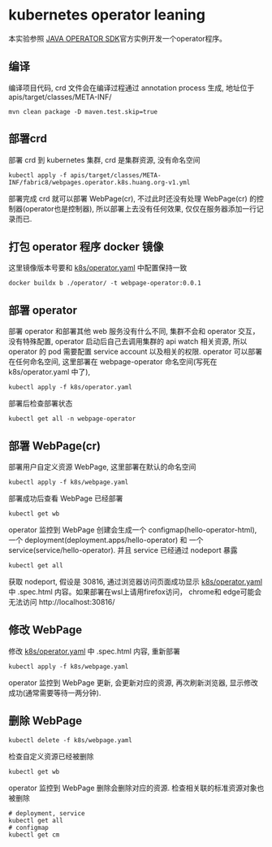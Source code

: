 # kubernetes operator leaning
本实验参照 [JAVA OPERATOR SDK](https://javaoperatorsdk.io/)官方实例开发一个operator程序。

## 编译
编译项目代码, crd 文件会在编译过程通过 annotation process 生成, 地址位于 apis/target/classes/META-INF/
```shell
mvn clean package -D maven.test.skip=true 
```
## 部署crd
部署 crd 到 kubernetes 集群, crd 是集群资源, 没有命名空间
```shell
kubectl apply -f apis/target/classes/META-INF/fabric8/webpages.operator.k8s.huang.org-v1.yml
```
部署完成 crd 就可以部署 WebPage(cr), 不过此时还没有处理 WebPage(cr) 的控制器(operator也是控制器), 所以部署上去没有任何效果, 仅仅在服务器添加一行记录而已.

## 打包 operator 程序 docker 镜像
这里镜像版本号要和 [k8s/operator.yaml](k8s/operator.yaml) 中配置保持一致
```shell
docker buildx b ./operator/ -t webpage-operator:0.0.1
```

## 部署 operator
部署 operator 和部署其他 web 服务没有什么不同, 集群不会和 operator 交互，没有特殊配置, 
operator 启动后自己去调用集群的 api watch 相关资源, 所以 operator 的 pod 需要配置 service account 以及相关的权限.
operator 可以部署在任何命名空间, 这里部署在 webpage-operator 命名空间(写死在 k8s/operator.yaml 中了),
```shell
kubectl apply -f k8s/operator.yaml
```
部署后检查部署状态
```shell
kubectl get all -n webpage-operator
```

## 部署 WebPage(cr)
部署用户自定义资源 WebPage, 这里部署在默认的命名空间
```shell
kubectl apply -f k8s/webpage.yaml
```
部署成功后查看 WebPage 已经部署
```shell
kubectl get wb
```
operator 监控到 WebPage 创建会生成一个 configmap(hello-operator-html), 一个 deployment(deployment.apps/hello-operator) 和 一个 service(service/hello-operator).
并且 service 已经通过 nodeport 暴露
```shell
kubectl get all
```
获取 nodeport, 假设是 30816, 通过浏览器访问页面成功显示 [k8s/operator.yaml](k8s/operator.yaml) 中 .spec.html 内容。如果部署在wsl上请用firefox访问， chrome和 edge可能会无法访问
http://localhost:30816/

## 修改 WebPage
修改 [k8s/operator.yaml](k8s/operator.yaml) 中 .spec.html 内容, 重新部署
```shell
kubectl apply -f k8s/webpage.yaml
```
operator 监控到 WebPage 更新, 会更新对应的资源, 再次刷新浏览器, 显示修改成功(通常需要等待一两分钟).

## 删除 WebPage
```shell
kubectl delete -f k8s/webpage.yaml
```
检查自定义资源已经被删除
```shell
kubectl get wb
```
operator 监控到 WebPage 删除会删除对应的资源. 检查相关联的标准资源对象也被删除
```shell
# deployment, service
kubectl get all
# configmap
kubectl get cm
```